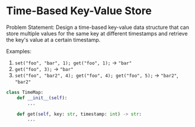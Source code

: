# Time-Based Key-Value Store

Problem Statement:
Design a time-based key-value data structure that can store multiple values for the same key at different timestamps and retrieve the key's value at a certain timestamp.

Examples:
1. `set("foo", "bar", 1); get("foo", 1);` → `"bar"`
2. `get("foo", 3);` → `"bar"`
3. `set("foo", "bar2", 4); get("foo", 4); get("foo", 5);` → `"bar2"`, `"bar2"`

```python
class TimeMap:
    def __init__(self):
        ...

    def get(self, key: str, timestamp: int) -> str:
        ...
```
